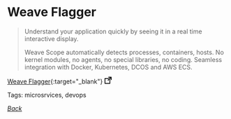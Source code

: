 # Weave Flagger

> Understand your application quickly by seeing it in a real time interactive display.
>
> Weave Scope automatically detects processes, containers, hosts. No kernel modules, no agents, no special libraries, no coding. Seamless integration with Docker, Kubernetes, DCOS and AWS ECS.

[Weave Flagger](https://www.weave.works/oss/flagger/){:target="_blank"} ![external redirect](../../img/ext-redir.png)

Tags: microsrvices, devops

[_Back_](../)
